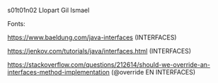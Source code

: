 s01t01n02 Llopart Gil Ismael

Fonts:

https://www.baeldung.com/java-interfaces  (INTERFACES)

https://jenkov.com/tutorials/java/interfaces.html (INTERFACES)

https://stackoverflow.com/questions/212614/should-we-override-an-interfaces-method-implementation (@override EN INTERFACES)



